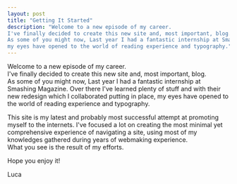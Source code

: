 ```yaml
---
layout: post
title: "Getting It Started"
description: "Welcome to a new episode of my career.  
I've finally decided to create this new site and, most important, blog.  
As some of you might now, Last year I had a fantastic internship at Smashing Magazine. Over there I've learned plenty of stuff and with their new redesign which I collaborated putting in place,
my eyes have opened to the world of reading experience and typography."
---
```


Welcome to a new episode of my career.  
I've finally decided to create this new site and, most important, blog.  
As some of you might now, Last year I had a fantastic internship at Smashing Magazine. Over there I've learned plenty of stuff and with their new redesign which I collaborated putting in place,
my eyes have opened to the world of reading experience and typography.

This site is my latest and probably most successful attempt at promoting myself to the internets.
I've focused a lot on creating the most minimal yet comprehensive experience of navigating a site, using most of my knowledges gathered during years of webmaking experience.  
What you see is the result of my efforts.

Hope you enjoy it!

Luca